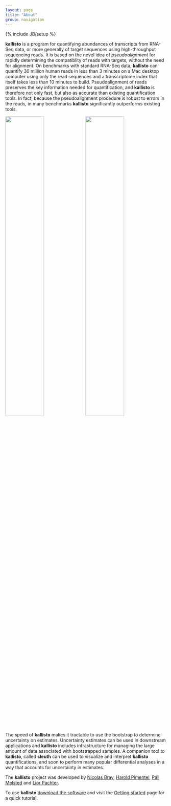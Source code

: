 ```yaml
---
layout: page
title: "About"
group: navigation
---
```


{% include JB/setup %}

__kallisto__ is a program for quantifying abundances of transcripts from RNA-Seq data, or more generally of target sequences using high-throughput sequencing reads. It is based on the novel idea of _pseudoalignment_ for rapidly determining the compatiblity of reads with targets, without the need for alignment. On benchmarks with standard RNA-Seq data, __kallisto__ can quantify 30 million human reads in less than 3  minutes on a Mac desktop computer using only the read sequences and a transcriptome index that itself takes less than 10 minutes to build. Pseudoalignment of reads preserves the key information needed for quantification, and __kallisto__ is therefore not only fast, but also as accurate than existing quantification tools. In fact, because the pseudoalignment procedure is robust to errors in the reads, in many benchmarks __kallisto__ significantly outperforms existing tools.

<img src = "timings.png" width="49%" height="49%"> <img src = "median_relative_diff.png" width="49%" height="49%">

The speed of __kallisto__ makes it tractable to use the bootstrap to determine uncertainty on estimates. Uncertainty estimates can be used in downstream applications and __kallisto__ includes infrastructure for managing the large amount of data associated with bootstrapped samples. A companion tool to __kallisto__, called __sleuth__ can be used to visualize and interpret __kallisto__ quantifications, and soon to perform many popular differential analyses in a way that accounts for uncertainty in estimates.

The __kallisto__ project was developed by [Nicolas Bray](https://math.berkeley.edu/~nbray/), [Harold Pimentel](http://www.cs.berkeley.edu/~pimentel/), [Páll Melsted](https://notendur.hi.is/pmelsted/) and [Lior Pachter](https://math.berkeley.edu/~lpachter/).

To use __kallisto__ [download the software](download.html) and visit the [Getting started](starting.html) page for a quick tutorial.

